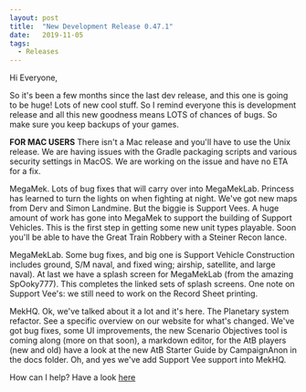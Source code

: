 ```yaml
---
layout: post
title:  "New Development Release 0.47.1"
date:   2019-11-05
tags:
  - Releases
---
```

Hi Everyone,

So it's been a few months since the last dev release, and this one is going to be huge! Lots of new cool stuff. So I remind everyone this is development release and all this new goodness means LOTS of chances of bugs. So make sure you keep backups of your games.

**FOR MAC USERS**
There isn't a Mac release and you'll have to use the Unix release. We are having issues with the Gradle packaging scripts and various security settings in MacOS. We are working on the issue and have no ETA for a fix.

MegaMek.
Lots of bug fixes that will carry over into MegaMekLab. Princess has learned to turn the lights on when fighting at night. We've got new maps from Derv and Simon Landmine. But the biggie is Support Vees. A huge amount of work has gone into MegaMek to support the building of Support Vehicles. This is the first step in getting some new unit types playable. Soon you'll be able to have the Great Train Robbery with a Steiner Recon lance.

MegaMekLab.
Some bug fixes, and big one is Support Vehicle Construction includes ground, S/M naval, and fixed wing; airship, satellite, and large naval). At last we have a splash screen for MegaMekLab (from the amazing SpOoky777). This completes the linked sets of splash screens. One note on Support Vee's: we still need to work on the Record Sheet printing.

MekHQ.
Ok, we've talked about it a lot and it's here. The Planetary system refactor. See a specific overview on our website for what's changed. We've got bug fixes, some UI improvements, the new Scenario Objectives tool is coming along (more on that soon), a markdown editor, for the AtB players (new and old) have a look at the new AtB Starter Guide by CampaignAnon in the docs folder. Oh, and yes we've add Support Vee support into MekHQ.

How can I help?
Have a look [here](https://megamek.org/community.html)